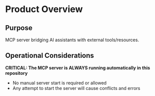 # Product Overview

## Purpose

MCP server bridging AI assistants with external tools/resources.

## Operational Considerations

**CRITICAL: The MCP server is ALWAYS running automatically in this repository**
- No manual server start is required or allowed
- Any attempt to start the server will cause conflicts and errors